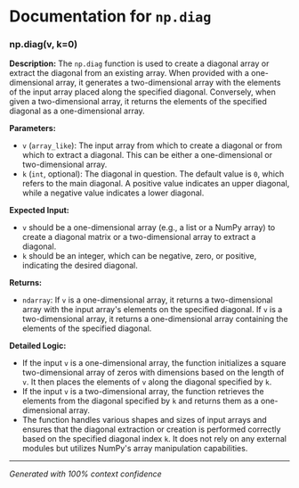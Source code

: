 # Documentation for `np.diag`

### np.diag(v, k=0)

**Description:**
The `np.diag` function is used to create a diagonal array or extract the diagonal from an existing array. When provided with a one-dimensional array, it generates a two-dimensional array with the elements of the input array placed along the specified diagonal. Conversely, when given a two-dimensional array, it returns the elements of the specified diagonal as a one-dimensional array.

**Parameters:**
- `v` (`array_like`): The input array from which to create a diagonal or from which to extract a diagonal. This can be either a one-dimensional or two-dimensional array.
- `k` (`int`, optional): The diagonal in question. The default value is `0`, which refers to the main diagonal. A positive value indicates an upper diagonal, while a negative value indicates a lower diagonal.

**Expected Input:**
- `v` should be a one-dimensional array (e.g., a list or a NumPy array) to create a diagonal matrix or a two-dimensional array to extract a diagonal.
- `k` should be an integer, which can be negative, zero, or positive, indicating the desired diagonal.

**Returns:**
- `ndarray`: If `v` is a one-dimensional array, it returns a two-dimensional array with the input array's elements on the specified diagonal. If `v` is a two-dimensional array, it returns a one-dimensional array containing the elements of the specified diagonal.

**Detailed Logic:**
- If the input `v` is a one-dimensional array, the function initializes a square two-dimensional array of zeros with dimensions based on the length of `v`. It then places the elements of `v` along the diagonal specified by `k`.
- If the input `v` is a two-dimensional array, the function retrieves the elements from the diagonal specified by `k` and returns them as a one-dimensional array.
- The function handles various shapes and sizes of input arrays and ensures that the diagonal extraction or creation is performed correctly based on the specified diagonal index `k`. It does not rely on any external modules but utilizes NumPy's array manipulation capabilities.

---
*Generated with 100% context confidence*
